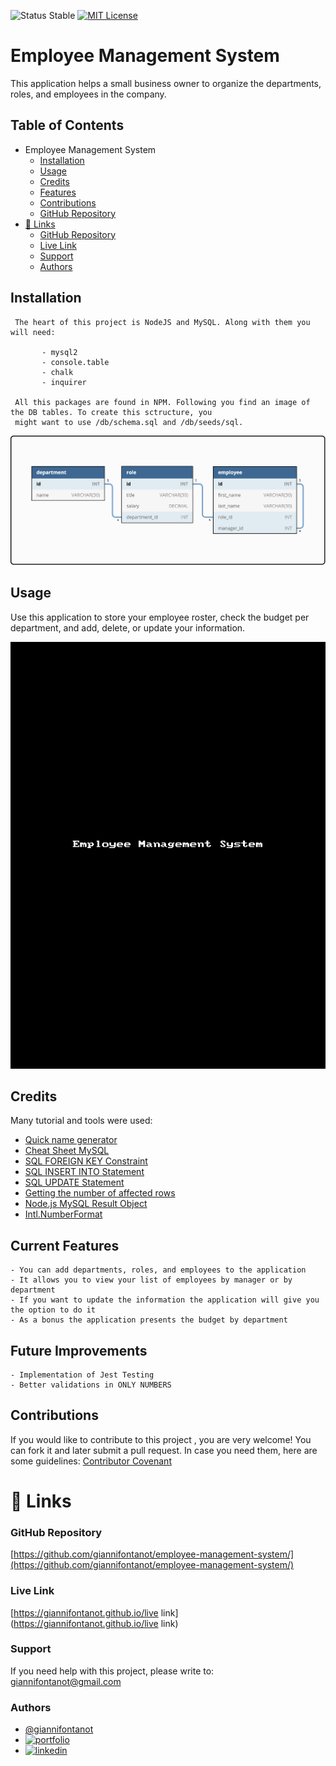 
![Status Stable](https://img.shields.io/badge/Status-Stable-blue)
[![MIT License](https://img.shields.io/badge/License-MIT%20License-brightgreen)](https://github.com/tterb/atomic-design-ui/blob/master/LICENSEs)
# Employee Management System
This application helps a small business owner to organize the departments, roles, and employees in the company.
## Table of Contents
- Employee Management System
	* [Installation](#installation)
	* [Usage](#usage)
	* [Credits](#credits)
	* [Features](#features)
	* [Contributions](#contributions)
	* [GitHub Repository](#github-repository)
- [🔗 Links](#---links)
	+ [GitHub Repository](#github-repository)
	+ [Live Link](#live-link)
	+ [Support](#support)
	+ [Authors](#authors)
## Installation
`````
 The heart of this project is NodeJS and MySQL. Along with them you will need:
 
       - mysql2
       - console.table
       - chalk
       - inquirer
        
 All this packages are found in NPM. Following you find an image of the DB tables. To create this sctructure, you 
 might want to use /db/schema.sql and /db/seeds/sql.
`````
 ![db-structure.png](db-structure.png)
## Usage
Use this application to store your employee roster, check the budget per department, and add, delete, or update your information.

![employee-management-system.gif](employee-management-system.gif)
## Credits
Many tutorial and tools were used:
 - [Quick name generator](https://www.name-generator.org.uk/quick/)
 - [Cheat Sheet MySQL](https://www.educba.com/cheat-sheet-mysql/?source=leftnav)
 - [SQL FOREIGN KEY Constraint](https://www.w3schools.com/sql/sql_foreignkey.asp)
 - [SQL INSERT INTO Statement](https://www.w3schools.com/sql/sql_insert.asp)
 - [SQL UPDATE Statement](https://www.w3schools.com/sql/sql_update.asp)
 - [Getting the number of affected rows](https://github.com/mysqljs/mysql#getting-the-number-of-affected-rows)
 - [Node.js MySQL Result Object](https://www.tutorialkart.com/nodejs/nodejs-mysql-result-object/)
 - [Intl.NumberFormat](https://developer.mozilla.org/en-US/docs/Web/JavaScript/Reference/Global_Objects/Intl/NumberFormat)




## Current Features
````````````````````````
- You can add departments, roles, and employees to the application
- It allows you to view your list of employees by manager or by department
- If you want to update the information the application will give you the option to do it
- As a bonus the application presents the budget by department
````````````````````````

## Future Improvements
````````````````````````
- Implementation of Jest Testing
- Better validations in ONLY NUMBERS
````````````````````````
## Contributions
If you would like to contribute to this project , you are very welcome! You can fork it and later submit a pull request. 
In case you need them, here are some guidelines: [Contributor Covenant](https://www.contributor-covenant.org/)
# 🔗 Links
### GitHub Repository
[https://github.com/giannifontanot/employee-management-system/](https://github.com/giannifontanot/employee-management-system/)
### Live Link
[https://giannifontanot.github.io/live link](https://giannifontanot.github.io/live link)
### Support
If you need help with this project, please write to: [giannifontanot@gmail.com](https://mailto:giannifontanot@gmail.com)
### Authors
 - [@giannifontanot](https://www.github.com/giannifontanot)
 - [![portfolio](https://img.shields.io/badge/my_portfolio-000?style=for-the-badge&logo=ko-fi&logoColor=white)](https://giannifontanot.github.io/portfolio/)
 - [![linkedin](https://img.shields.io/badge/linkedin-0A66C2?style=for-the-badge&logo=linkedin&logoColor=white)](https://www.linkedin.com/in/gianni-fontanot/)